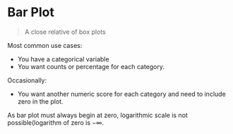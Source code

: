 # Bar Plot

> A close relative of box plots
> 

Most common use cases:

- You have a categorical variable
- You want counts or percentage for each category.

Occasionally:

- You want another numeric score for each category and need to include zero in the plot.

As bar plot must always begin at zero, logarithmic scale is not possible(logarithm of zero is $- \infty$.